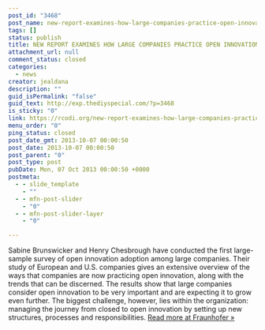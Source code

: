 ```yaml
---
post_id: "3468"
post_name: new-report-examines-how-large-companies-practice-open-innovation
tags: []
status: publish
title: NEW REPORT EXAMINES HOW LARGE COMPANIES PRACTICE OPEN INNOVATION
attachment_url: null
comment_status: closed
categories:
  - news
creator: jealdana
description: ""
guid_isPermalink: "false"
guid_text: http://exp.thediyspecial.com/?p=3468
is_sticky: "0"
link: https://rcodi.org/new-report-examines-how-large-companies-practice-open-innovation/
menu_order: "0"
ping_status: closed
post_date_gmt: 2013-10-07 00:00:50
post_date: 2013-10-07 00:00:50
post_parent: "0"
post_type: post
pubDate: Mon, 07 Oct 2013 00:00:50 +0000
postmeta:
  - - slide_template
    - ""
  - - mfn-post-slider
    - "0"
  - - mfn-post-slider-layer
    - "0"

---
```

Sabine Brunswicker and Henry Chesbrough have conducted the first large-sample survey of open innovation adoption among large companies. Their study of European and U.S. companies gives an extensive overview of the ways that companies are now practicing open innovation, along with the trends that can be discerned. The results show that large companies consider open innovation to be very important and are expecting it to grow even further. The biggest challenge, however, lies within the organization: managing the journey from closed to open innovation by setting up new structures, processes and responsibilities. [Read more at Fraunhofer »](http://www.iao.fraunhofer.de/lang-en/business-areas/technology-innovation-management/1060-open-innovation-a-fad-or-a-phenomenon.html "Read More")
